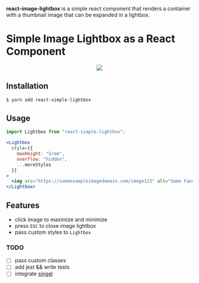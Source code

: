 **react-image-lightbox** is a simple react component that renders a container with a thumbnail image that can be expanded in a lightbox.

# Simple Image Lightbox as a React Component
<p align="center">
  <img src="./example/preview.gif">
</p>

## Installation
```sh
$ yarn add react-simple-lightbox
```

## Usage
```jsx
import Lightbox from "react-simple-lightbox";

<Lightbox
  style={{
    maxHeight: "5rem",
    overflow: "hidden",
    ...moreStyles
  }}
>
  <img src="https://someexampleimagedomain.com/image123" alt="Some Fancy Example Image" />
</Lightbox>
```

## Features
- click image to maximize and minimize
- press `ESC` to close image lightbox
- pass custom styles to `Lightbox`

### TODO
- [ ] pass custom classes
- [ ] add jest && write tests
- [ ] integrate [singel](https://github.com/diegohaz/singel)